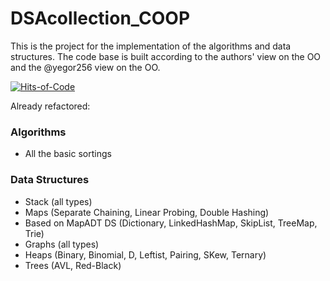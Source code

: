 # DSAcollection_COOP
This is the project for the implementation of the algorithms and data structures. The code base is built according to the authors' view on the OO and the @yegor256 view on the OO.

[![Hits-of-Code](https://hitsofcode.com/github/CatOrLeader/DSAcollection_COOP?branch=main)](https://hitsofcode.com/github/CatOrLeader/DSAcollection_COOP/view?branch=main)

Already refactored:

### Algorithms

- All the basic sortings

### Data Structures

- Stack (all types)
- Maps (Separate Chaining, Linear Probing, Double Hashing)
- Based on MapADT DS (Dictionary, LinkedHashMap, SkipList, TreeMap, Trie)
- Graphs (all types)
- Heaps (Binary, Binomial, D, Leftist, Pairing, SKew, Ternary)
- Trees (AVL, Red-Black)
